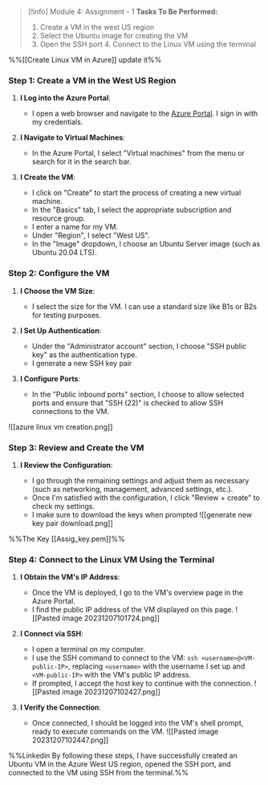 > [!info] Module 4: Assignment - 1
> **Tasks To Be Performed:** 
> 1. Create a VM in the west US region 
> 2. Select the Ubuntu image for creating the VM 
> 3. Open the SSH port 4. Connect to the Linux VM using the terminal

%%[[Create Linux VM in Azure]] update it%%

### Step 1: Create a VM in the West US Region

1. **I Log into the Azure Portal**:
    
    - I open a web browser and navigate to the [Azure Portal](https://portal.azure.com/). I sign in with my credentials.
2. **I Navigate to Virtual Machines**:
    
    - In the Azure Portal, I select "Virtual machines" from the menu or search for it in the search bar.
3. **I Create the VM**:
    
    - I click on "Create" to start the process of creating a new virtual machine.
    - In the "Basics" tab, I select the appropriate subscription and resource group.
    - I enter a name for my VM.
    - Under "Region", I select "West US".
    - In the "Image" dropdown, I choose an Ubuntu Server image (such as Ubuntu 20.04 LTS).

### Step 2: Configure the VM

1. **I Choose the VM Size**:
    
    - I select the size for the VM. I can use a standard size like B1s or B2s for testing purposes.
2. **I Set Up Authentication**:
    
    - Under the "Administrator account" section, I choose "SSH public key" as the authentication type.
    - I generate a new SSH key pair
3. **I Configure Ports**:
    
    - In the "Public inbound ports" section, I choose to allow selected ports and ensure that "SSH (22)" is checked to allow SSH connections to the VM.

![[azure linux vm creation.png]]

### Step 3: Review and Create the VM

1. **I Review the Configuration**:
    
    - I go through the remaining settings and adjust them as necessary (such as networking, management, advanced settings, etc.).
    - Once I'm satisfied with the configuration, I click "Review + create" to check my settings.
    - I make sure to download the keys when prompted
      ![[generate new  key pair download.png]]

%%The Key [[Assig_key.pem]]%%

### Step 4: Connect to the Linux VM Using the Terminal

1. **I Obtain the VM's IP Address**:
    
    - Once the VM is deployed, I go to the VM's overview page in the Azure Portal.
    - I find the public IP address of the VM displayed on this page.
      ![[Pasted image 20231207101724.png]]
2. **I Connect via SSH**:
    
    - I open a terminal on my computer.
    - I use the SSH command to connect to the VM: `ssh <username>@<VM-public-IP>`, replacing `<username>` with the username I set up and `<VM-public-IP>` with the VM's public IP address.
    - If prompted, I accept the host key to continue with the connection.
      ![[Pasted image 20231207102427.png]]

2. **I Verify the Connection**:
    
    - Once connected, I should be logged into the VM's shell prompt, ready to execute commands on the VM.
      ![[Pasted image 20231207102447.png]]



%%Linkedin
By following these steps, I have successfully created an Ubuntu VM in the Azure West US region, opened the SSH port, and connected to the VM using SSH from the terminal.%%